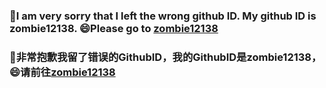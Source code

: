 ### 🤔I am very sorry that I left the wrong github ID. My github ID is zombie12138. 😄Please go to [zombie12138](https://github.com/zombie12138/)

### 🤔非常抱歉我留了错误的GithubID，我的GithubID是zombie12138，😄请前往[zombie12138](https://github.com/zombie12138/)

<!--
**zombie12139/zombie12139** is a ✨ _special_ ✨ repository because its `README.md` (this file) appears on your GitHub profile.

Here are some ideas to get you started:

- 🔭 I’m currently working on ...
- 🌱 I’m currently learning ...
- 👯 I’m looking to collaborate on ...
- 🤔 I’m looking for help with ...
- 💬 Ask me about ...
- 📫 How to reach me: ...
- 😄 Pronouns: ...
- ⚡ Fun fact: ...
-->
